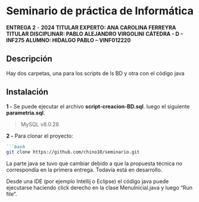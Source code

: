 # Seminario de práctica de Informática

**ENTREGA 2** - **2024**
**TITULAR EXPERTO: ANA CAROLINA FERREYRA**
**TITULAR DISCIPLINAR: PABLO ALEJANDRO VIRGOLINI**
**CÁTEDRA - D - INF275**
**ALUMNO: HIDALGO PABLO – VINF012220**

## Descripción

Hay dos carpetas, una para los scripts de ls BD y otra  con el código java

## Instalación

**1 -** Se puede ejecutar el archivo **script-creacion-BD.sql**. luego el siguiente **parametria.sql**.
> MySQL v8.0.28

**2 -** Para clonar el proyecto:
```markdown
```bash
git clone https://github.com/chino10/seminario.git
```
La parte java se tuvo que cambiar debido a que la propuesta técnica no correspondía en la primera entrega. Todavía está en desarrollo.

Desde una IDE (por ejemplo Intellij o Eclipse) el código java puede ejecutarse haciendo click derecho en la clase MenuInicial.java y luego “Run file”.